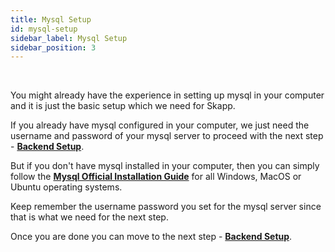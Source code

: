 ```yaml
---
title: Mysql Setup
id: mysql-setup
sidebar_label: Mysql Setup
sidebar_position: 3
---
```


<br/>

You might already have the experience in setting up mysql in your computer 
and it is just the basic setup which we need for Skapp.

If you already have mysql configured in your computer, 
we just need the username and password of your mysql server to proceed with the next step - <b>[Backend Setup](./backend-setup)</b>.

But if you don't have mysql installed in your computer, 
then you can simply follow the <b>[Mysql Official Installation Guide](https://dev.mysql.com/doc/mysql-getting-started/en/)</b>
for all Windows, MacOS or Ubuntu operating systems.

Keep remember the username password you set for the mysql server since that is what we need for the next step.

Once you are done you can move to the next step - <b>[Backend Setup](./backend-setup)</b>.
